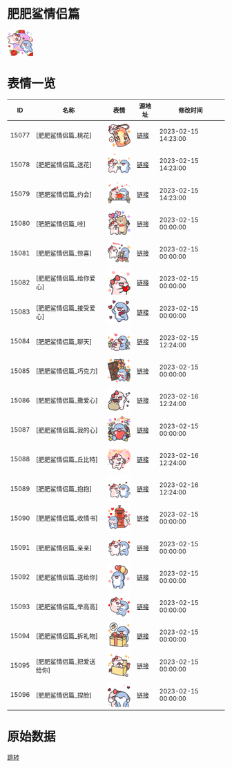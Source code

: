 # 肥肥鲨情侣篇

<img src="./cover.png" height="60" alt="cover" />

# 表情一览

|ID|名称|表情|源地址|修改时间|
|----|----|----|----|----|
|15077|[肥肥鲨情侣篇_桃花]|<img src="./pic/015077_%5B肥肥鲨情侣篇_桃花%5D.png" height="60" alt="桃花"/>|[链接](https://i0.hdslb.com/bfs/garb/f32730ab9385431308e7e4014e504c6c4ea86748.png)|2023-02-15 14:23:00|
|15078|[肥肥鲨情侣篇_送花]|<img src="./pic/015078_%5B肥肥鲨情侣篇_送花%5D.png" height="60" alt="送花"/>|[链接](https://i0.hdslb.com/bfs/garb/965909f544620d81e77d97f9ebb4ec56b72181d8.png)|2023-02-15 14:23:00|
|15079|[肥肥鲨情侣篇_约会]|<img src="./pic/015079_%5B肥肥鲨情侣篇_约会%5D.png" height="60" alt="约会"/>|[链接](https://i0.hdslb.com/bfs/garb/5e838c5cfc5bd587ec397e937dfd4e7e764a8d3b.png)|2023-02-15 14:23:00|
|15080|[肥肥鲨情侣篇_哇]|<img src="./pic/015080_%5B肥肥鲨情侣篇_哇%5D.png" height="60" alt="哇"/>|[链接](https://i0.hdslb.com/bfs/garb/e4ca40f5fd55e9cbfddba07a27754d0fc964475d.png)|2023-02-15 00:00:00|
|15081|[肥肥鲨情侣篇_惊喜]|<img src="./pic/015081_%5B肥肥鲨情侣篇_惊喜%5D.png" height="60" alt="惊喜"/>|[链接](https://i0.hdslb.com/bfs/garb/f1320207157d2fb9f5559e75eccb504aca92f8c1.png)|2023-02-15 00:00:00|
|15082|[肥肥鲨情侣篇_给你爱心]|<img src="./pic/015082_%5B肥肥鲨情侣篇_给你爱心%5D.png" height="60" alt="给你爱心"/>|[链接](https://i0.hdslb.com/bfs/garb/16538eccad85ba3fe8a962a5c351892410ca686e.png)|2023-02-15 00:00:00|
|15083|[肥肥鲨情侣篇_接受爱心]|<img src="./pic/015083_%5B肥肥鲨情侣篇_接受爱心%5D.png" height="60" alt="接受爱心"/>|[链接](https://i0.hdslb.com/bfs/garb/cd40b363c808d9f1e60139dbe9e51b50312ae538.png)|2023-02-15 00:00:00|
|15084|[肥肥鲨情侣篇_聊天]|<img src="./pic/015084_%5B肥肥鲨情侣篇_聊天%5D.png" height="60" alt="聊天"/>|[链接](https://i0.hdslb.com/bfs/garb/890deb1cd9fc778638f154cdc78f46c961501c8a.png)|2023-02-15 12:24:00|
|15085|[肥肥鲨情侣篇_巧克力]|<img src="./pic/015085_%5B肥肥鲨情侣篇_巧克力%5D.png" height="60" alt="巧克力"/>|[链接](https://i0.hdslb.com/bfs/garb/3add22a50a1291ab90444d3063b54b8125e301bb.png)|2023-02-15 00:00:00|
|15086|[肥肥鲨情侣篇_撒爱心]|<img src="./pic/015086_%5B肥肥鲨情侣篇_撒爱心%5D.png" height="60" alt="撒爱心"/>|[链接](https://i0.hdslb.com/bfs/garb/84081ed841d760bc6808c9d78242646dade6e670.png)|2023-02-16 12:24:00|
|15087|[肥肥鲨情侣篇_我的心]|<img src="./pic/015087_%5B肥肥鲨情侣篇_我的心%5D.png" height="60" alt="我的心"/>|[链接](https://i0.hdslb.com/bfs/garb/b101a8b690d8d934101a5e986a3e4e3bffa96415.png)|2023-02-15 00:00:00|
|15088|[肥肥鲨情侣篇_丘比特]|<img src="./pic/015088_%5B肥肥鲨情侣篇_丘比特%5D.png" height="60" alt="丘比特"/>|[链接](https://i0.hdslb.com/bfs/garb/55fed95074dd347ed0af66f16cb10ecc7f24ed14.png)|2023-02-16 12:24:00|
|15089|[肥肥鲨情侣篇_抱抱]|<img src="./pic/015089_%5B肥肥鲨情侣篇_抱抱%5D.png" height="60" alt="抱抱"/>|[链接](https://i0.hdslb.com/bfs/garb/c89fce4e4371c0c935b7b5824c8a34313285eb6e.png)|2023-02-16 12:24:00|
|15090|[肥肥鲨情侣篇_收情书]|<img src="./pic/015090_%5B肥肥鲨情侣篇_收情书%5D.png" height="60" alt="收情书"/>|[链接](https://i0.hdslb.com/bfs/garb/16d06fd2ab1af1dbdb2a2e9164a8f0919ff4de5d.png)|2023-02-15 00:00:00|
|15091|[肥肥鲨情侣篇_亲亲]|<img src="./pic/015091_%5B肥肥鲨情侣篇_亲亲%5D.png" height="60" alt="亲亲"/>|[链接](https://i0.hdslb.com/bfs/garb/c6d4f9718e1c694a6b3eb722f495f7f43e9e91db.png)|2023-02-15 00:00:00|
|15092|[肥肥鲨情侣篇_送给你]|<img src="./pic/015092_%5B肥肥鲨情侣篇_送给你%5D.png" height="60" alt="送给你"/>|[链接](https://i0.hdslb.com/bfs/garb/a94e3e6cffdced7f2b8fb93d23a3085986e3d109.png)|2023-02-15 00:00:00|
|15093|[肥肥鲨情侣篇_举高高]|<img src="./pic/015093_%5B肥肥鲨情侣篇_举高高%5D.png" height="60" alt="举高高"/>|[链接](https://i0.hdslb.com/bfs/garb/c17f10f4bac50d8f2a39d9798f2c1b0162288be3.png)|2023-02-15 00:00:00|
|15094|[肥肥鲨情侣篇_拆礼物]|<img src="./pic/015094_%5B肥肥鲨情侣篇_拆礼物%5D.png" height="60" alt="拆礼物"/>|[链接](https://i0.hdslb.com/bfs/garb/60be9369fe0eaf1072231f2403ddd88e14d2a8df.png)|2023-02-15 00:00:00|
|15095|[肥肥鲨情侣篇_把爱送给你]|<img src="./pic/015095_%5B肥肥鲨情侣篇_把爱送给你%5D.png" height="60" alt="把爱送给你"/>|[链接](https://i0.hdslb.com/bfs/garb/1adb7766422e26ace9e2ae8a4fe71e41a4a429ba.png)|2023-02-15 00:00:00|
|15096|[肥肥鲨情侣篇_捏脸]|<img src="./pic/015096_%5B肥肥鲨情侣篇_捏脸%5D.png" height="60" alt="捏脸"/>|[链接](https://i0.hdslb.com/bfs/garb/d630db9d53f0cbd5c850e0b97bce5cdf84bfa69d.png)|2023-02-15 00:00:00|

# 原始数据

[跳转](./raw.json)


